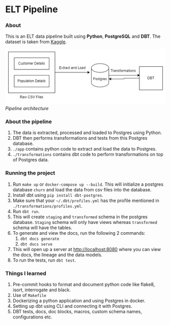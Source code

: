 # ELT Pipeline

### About
This is an ELT data pipeline built using **Python**, **PostgreSQL** and **DBT**.
The dataset is taken from [Kaggle](https://www.kaggle.com/datasets/blastchar/telco-customer-churn).

![Data pipeline architecture](eltflow.png)
*Pipeline architecture*

### About the pipeline

1. The data is extracted, processed and loaded to Postgres using Python.
2. DBT then performs transformations and tests from this Postgres database.
3. `./app` contains python code to extract and load the data to Postgres.
4. `./transformations` contains dbt code to perform transformations on top of Postgres data. 

### Running the project

1. Run `make up` or `docker-compose up --build`. This will initialize a postgres database `churn` and load the data from csv files into the database.
2. Install dbt using `pip install dbt-postgres`.
3. Make sure that your `~/.dbt/profiles.yml` has the profile mentioned in `./transformations/profiles.yml`.
4. Run `dbt run`.
5. This will create `staging` and `transformed` schema in the postgres database. `Staging` schema will only have views whereas `transformed` schema will have the tables.
6. To generate and view the docs, run the following 2 commands:
   1. `dbt docs generate`
   2. `dbt docs serve`
7. This will open up a server at [http://localhost:8080](http://localhost:8080) where you can view the docs, the lineage and the data models.
8. To run the tests, run `dbt test`.

### Things I learned

1. Pre-commit hooks to format and document python code like flake8, isort, interrogate and black.
2. Use of `Makefile`
3. Dockerizing a python application and using Postgres in docker.
4. Setting up dbt using CLI and connecting it with Postgres.
5. DBT tests, docs, doc blocks, macros, custom schema names, configurations etc.